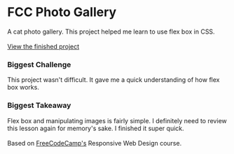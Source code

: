 <h1>FCC Photo Gallery</h1>
A cat photo gallery. This project helped me learn to use flex box in CSS.
<br>
<br>
<a href="https://zacharyjpeter.github.io/FCC-PhotoGallery">View the finished project</a>
<br>
<h3>Biggest Challenge</h3>
This project wasn't difficult. It gave me a quick understanding of how flex box works.
<br>
<h3>Biggest Takeaway</h3>
Flex box and manipulating images is fairly simple. I definitely need to review this lesson again for memory's sake. I finished it super quick.
<br>
<br>
Based on <a href="https://www.freecodecamp.org">FreeCodeCamp's</a> Responsive Web Design course.
